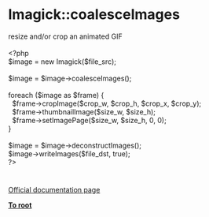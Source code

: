 # Imagick::coalesceImages




<div class="phpcode"><span class="html">
resize and/or crop an animated GIF
<br>
<br><span class="default">&lt;?php
<br>$image </span><span class="keyword">= new </span><span class="default">Imagick</span><span class="keyword">(</span><span class="default">$file_src</span><span class="keyword">);
<br>
<br></span><span class="default">$image </span><span class="keyword">= </span><span class="default">$image</span><span class="keyword">-&gt;</span><span class="default">coalesceImages</span><span class="keyword">();
<br>
<br>foreach (</span><span class="default">$image </span><span class="keyword">as </span><span class="default">$frame</span><span class="keyword">) {
<br>&#xA0; </span><span class="default">$frame</span><span class="keyword">-&gt;</span><span class="default">cropImage</span><span class="keyword">(</span><span class="default">$crop_w</span><span class="keyword">, </span><span class="default">$crop_h</span><span class="keyword">, </span><span class="default">$crop_x</span><span class="keyword">, </span><span class="default">$crop_y</span><span class="keyword">);
<br>&#xA0; </span><span class="default">$frame</span><span class="keyword">-&gt;</span><span class="default">thumbnailImage</span><span class="keyword">(</span><span class="default">$size_w</span><span class="keyword">, </span><span class="default">$size_h</span><span class="keyword">);
<br>&#xA0; </span><span class="default">$frame</span><span class="keyword">-&gt;</span><span class="default">setImagePage</span><span class="keyword">(</span><span class="default">$size_w</span><span class="keyword">, </span><span class="default">$size_h</span><span class="keyword">, </span><span class="default">0</span><span class="keyword">, </span><span class="default">0</span><span class="keyword">);
<br>}
<br>
<br></span><span class="default">$image </span><span class="keyword">= </span><span class="default">$image</span><span class="keyword">-&gt;</span><span class="default">deconstructImages</span><span class="keyword">();
<br></span><span class="default">$image</span><span class="keyword">-&gt;</span><span class="default">writeImages</span><span class="keyword">(</span><span class="default">$file_dst</span><span class="keyword">, </span><span class="default">true</span><span class="keyword">);
<br></span><span class="default">?&gt;</span>
</span>
</div>
  

#

[Official documentation page](https://www.php.net/manual/en/imagick.coalesceimages.php)

**[To root](/README.md)**